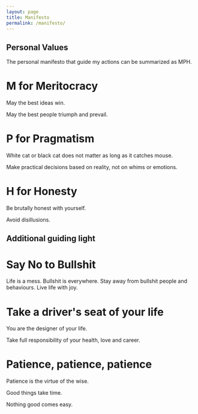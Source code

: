 ```yaml
---
layout: page
title: Manifesto
permalink: /manifesto/
---
```


## Personal Values 
The personal manifesto that guide my actions can be summarized as MPH. 

# M for Meritocracy
May the best ideas win.

May the best people triumph and prevail.

# P for Pragmatism
White cat or black cat does not matter as long as it catches mouse.

Make practical decisions based on reality, not on whims or emotions.

# H for Honesty
Be brutally honest with yourself. 

Avoid disillusions.


## Additional guiding light

# Say No to Bullshit
Life is a mess. Bullshit is everywhere. Stay away from bullshit people and behaviours. Live life with joy.

# Take a driver's seat of your life
You are the designer of your life. 

Take full responsibility of your health, love and career.

# Patience, patience, patience
Patience is the virtue of the wise.

Good things take time.

Nothing good comes easy.

